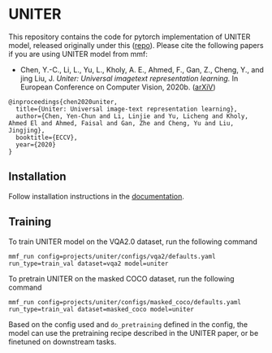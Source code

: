 # UNITER

This repository contains the code for pytorch implementation of UNITER model, released originally under this ([repo](https://github.com/ChenRocks/UNITER/)). Please cite the following papers if you are using UNITER model from mmf:

* Chen, Y.-C., Li, L., Yu, L., Kholy, A. E., Ahmed, F., Gan,
Z., Cheng, Y., and jing Liu, J. *Uniter: Universal imagetext representation learning.* In European Conference on
Computer Vision, 2020b. ([arXiV](https://arxiv.org/pdf/1909.11740))
```
@inproceedings{chen2020uniter,
  title={Uniter: Universal image-text representation learning},
  author={Chen, Yen-Chun and Li, Linjie and Yu, Licheng and Kholy, Ahmed El and Ahmed, Faisal and Gan, Zhe and Cheng, Yu and Liu, Jingjing},
  booktitle={ECCV},
  year={2020}
}
```


## Installation

Follow installation instructions in the [documentation](https://mmf.readthedocs.io/en/latest/notes/installation.html).

## Training

To train UNITER model on the VQA2.0 dataset, run the following command
```
mmf_run config=projects/uniter/configs/vqa2/defaults.yaml run_type=train_val dataset=vqa2 model=uniter
```

To pretrain UNITER on the masked COCO dataset, run the following command
```
mmf_run config=projects/uniter/configs/masked_coco/defaults.yaml run_type=train_val dataset=masked_coco model=uniter
```


Based on the config used and `do_pretraining` defined in the config, the model can use the pretraining recipe described in the UNITER paper, or be finetuned on downstream tasks.
